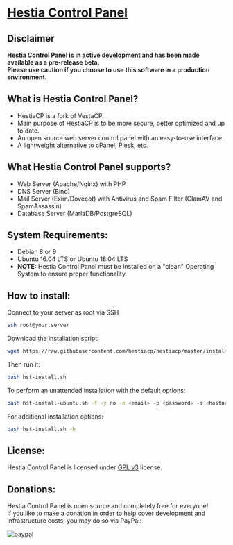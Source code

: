 [Hestia Control Panel](https://www.hestiacp.com/)
==================================================

Disclaimer
----------------------------
**Hestia Control Panel is in active development and has been made available as a pre-release beta.**<br>
**Please use caution if you choose to use this software in a production environment.**

What is Hestia Control Panel?
----------------------------
* HestiaCP is a fork of VestaCP.
* Main purpose of HestiaCP is to be more secure, better optimized and up to date.
* An open source web server control panel with an easy-to-use interface.
* A lightweight alternative to cPanel, Plesk, etc.

What Hestia Control Panel supports?
----------------------------
* Web Server (Apache/Nginx) with PHP
* DNS Server (Bind)
* Mail Server (Exim/Dovecot) with Antivirus and Spam Filter (ClamAV and SpamAssassin)
* Database Server (MariaDB/PostgreSQL)

System Requirements:
----------------------------
* Debian 8 or 9
* Ubuntu 16.04 LTS or Ubuntu 18.04 LTS
* **NOTE:** Hestia Control Panel must be installed on a "clean" Operating System to ensure proper functionality.

How to install:
----------------------------
Connect to your server as root via SSH
```bash
ssh root@your.server
```
Download the installation script:
```bash
wget https://raw.githubusercontent.com/hestiacp/hestiacp/master/install/hst-install.sh
```
Then run it:
```bash
bash hst-install.sh
```
To perform an unattended installation with the default options:
```bash
bash hst-install-ubuntu.sh -f -y no -e <email> -p <password> -s <hostname>
```
For additional installation options:
```bash
bash hst-install.sh -h
```

License:
----------------------------
Hestia Control Panel is licensed under [GPL v3](https://github.com/hestiacp/hestiacp/blob/master/LICENSE) license.

Donations:
----------------------------
Hestia Control Panel is open source and completely free for everyone!<br>If you like to make a donation in order to help cover development and infrastructure costs, you may do so via PayPal:

[![paypal](https://www.paypalobjects.com/en_US/i/btn/btn_donateCC_LG.gif)](https://www.paypal.com/cgi-bin/webscr?cmd=_s-xclick&hosted_button_id=ST87LQH2CHGLA)
